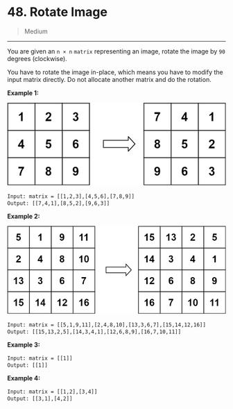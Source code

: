# 48. Rotate Image

> Medium

------

You are given an `n × n` `matrix` representing an image, rotate the image by `90` degrees (clockwise).

You have to rotate the image in-place, which means you have to modify the input matrix directly. Do not allocate another matrix and do the rotation.

**Example 1:**

![mat-1](images/mat-1.jpg)

```
Input: matrix = [[1,2,3],[4,5,6],[7,8,9]]
Output: [[7,4,1],[8,5,2],[9,6,3]]
```

**Example 2:**

![mat-2](images/mat-2.jpg)

```
Input: matrix = [[5,1,9,11],[2,4,8,10],[13,3,6,7],[15,14,12,16]]
Output: [[15,13,2,5],[14,3,4,1],[12,6,8,9],[16,7,10,11]]
```

**Example 3:**

```
Input: matrix = [[1]]
Output: [[1]]
```

**Example 4:**

```
Input: matrix = [[1,2],[3,4]]
Output: [[3,1],[4,2]]
```